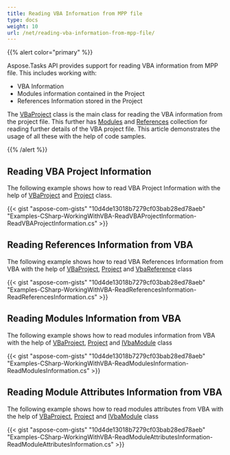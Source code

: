 ```yaml
---
title: Reading VBA Information from MPP file
type: docs
weight: 10
url: /net/reading-vba-information-from-mpp-file/
---
```


{{% alert color="primary" %}} 

Aspose.Tasks API provides support for reading VBA information from MPP file. This includes working with:

- VBA Information
- Modules information contained in the Project
- References Information stored in the Project

The [VBaProject](http://www.aspose.com/api/net/tasks/aspose.tasks/vbaproject) class is the main class for reading the VBA information from the project file. This further has [Modules](http://www.aspose.com/api/net/tasks/aspose.tasks/vbaproject/properties/modules) and [References](http://www.aspose.com/api/net/tasks/aspose.tasks/vbaproject/properties/references) collection for reading further details of the VBA project file. This article demonstrates the usage of all these with the help of code samples.

{{% /alert %}} 
## **Reading VBA Project Information**
The following example shows how to read VBA Project Information with the help of [VBaProject](http://www.aspose.com/api/net/tasks/aspose.tasks/vbaproject) and [Project](http://www.aspose.com/api/net/tasks/aspose.tasks/project) class.

{{< gist "aspose-com-gists" "10d4de13018b7279cf03bab28ed78aeb" "Examples-CSharp-WorkingWithVBA-ReadVBAProjectInformation-ReadVBAProjectInformation.cs" >}}
## **Reading References Information from VBA**
The following example shows how to read VBA References Information from VBA with the help of [VBaProject](http://www.aspose.com/api/net/tasks/aspose.tasks/vbaproject), [Project](http://www.aspose.com/api/net/tasks/aspose.tasks/project) and [VbaReference](http://www.aspose.com/api/net/tasks/aspose.tasks/vbareference) class

{{< gist "aspose-com-gists" "10d4de13018b7279cf03bab28ed78aeb" "Examples-CSharp-WorkingWithVBA-ReadReferencesInformation-ReadReferencesInformation.cs" >}}
## **Reading Modules Information from VBA**
The following example shows how to read modules information from VBA with the help of [VBaProject](http://www.aspose.com/api/net/tasks/aspose.tasks/vbaproject), [Project](http://www.aspose.com/api/net/tasks/aspose.tasks/project) and [IVbaModule](http://www.aspose.com/api/net/tasks/aspose.tasks/vbamodule) class

{{< gist "aspose-com-gists" "10d4de13018b7279cf03bab28ed78aeb" "Examples-CSharp-WorkingWithVBA-ReadModulesInformation-ReadModulesInformation.cs" >}}
## **Reading Module Attributes Information from VBA**
The following example shows how to read modules attributes from VBA with the help of [VBaProject](http://www.aspose.com/api/net/tasks/aspose.tasks/vbaproject), [Project](http://www.aspose.com/api/net/tasks/aspose.tasks/project) and [IVbaModule](http://www.aspose.com/api/net/tasks/aspose.tasks/vbamodule) class

{{< gist "aspose-com-gists" "10d4de13018b7279cf03bab28ed78aeb" "Examples-CSharp-WorkingWithVBA-ReadModuleAttributesInformation-ReadModuleAttributesInformation.cs" >}}
